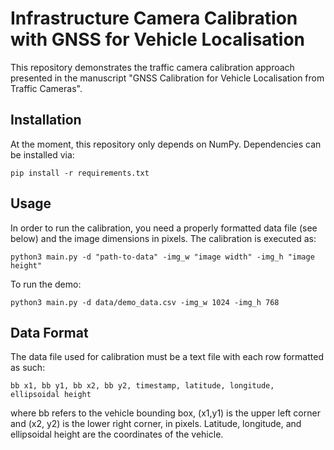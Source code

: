 # Infrastructure Camera Calibration with GNSS for Vehicle Localisation

This repository demonstrates the traffic camera calibration approach presented in the manuscript "GNSS Calibration for Vehicle Localisation from Traffic Cameras".

## Installation
At the moment, this repository only depends on NumPy. Dependencies can be installed via:
```
pip install -r requirements.txt
```

## Usage
In order to run the calibration, you need a properly formatted data file (see below) and the image dimensions in pixels. The calibration is executed as:
```
python3 main.py -d "path-to-data" -img_w "image width" -img_h "image height"
```
To run the demo:
```
python3 main.py -d data/demo_data.csv -img_w 1024 -img_h 768
```

## Data Format
The data file used for calibration must be a text file with each row formatted as such:
```
bb x1, bb y1, bb x2, bb y2, timestamp, latitude, longitude, ellipsoidal height
```
where bb refers to the vehicle bounding box, (x1,y1) is the upper left corner and (x2, y2) is the lower right corner, in pixels. Latitude, longitude, and ellipsoidal height are the coordinates of the vehicle.
